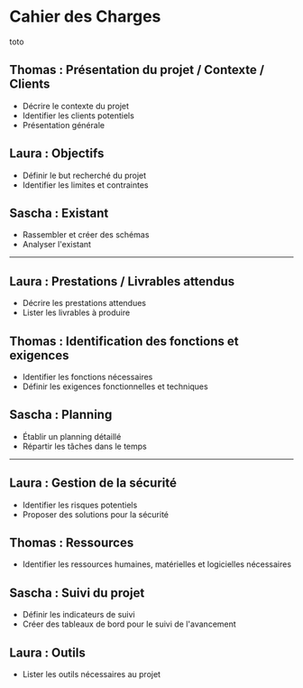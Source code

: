 # Cahier des Charges

toto

## Thomas : Présentation du projet / Contexte / Clients
- Décrire le contexte du projet
- Identifier les clients potentiels
- Présentation générale

## Laura : Objectifs
- Définir le but recherché du projet
- Identifier les limites et contraintes

## Sascha : Existant
- Rassembler et créer des schémas
- Analyser l'existant

---

## Laura : Prestations / Livrables attendus
- Décrire les prestations attendues
- Lister les livrables à produire

## Thomas : Identification des fonctions et exigences
- Identifier les fonctions nécessaires
- Définir les exigences fonctionnelles et techniques

## Sascha : Planning
- Établir un planning détaillé
- Répartir les tâches dans le temps

---

## Laura : Gestion de la sécurité
- Identifier les risques potentiels
- Proposer des solutions pour la sécurité

## Thomas : Ressources
- Identifier les ressources humaines, matérielles et logicielles nécessaires

## Sascha : Suivi du projet
- Définir les indicateurs de suivi
- Créer des tableaux de bord pour le suivi de l'avancement

## Laura : Outils
- Lister les outils nécessaires au projet
